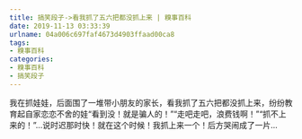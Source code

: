 ```yaml
---
title: 搞笑段子->看我抓了五六把都没抓上来 | 糗事百科
date: 2019-11-13 03:33:39
urlname: 04a006c697faf4673d4903ffaad00ca8
tags: 
- 糗事百科
categories:
- 糗事百科
- 搞笑段子
---
```

我在抓娃娃，后面围了一堆带小朋友的家长，看我抓了五六把都没抓上来，纷纷教育起自家恋恋不舍的娃“看到没！就是骗人的！”“走吧走吧，浪费钱啊！”“抓不上来的！”…说时迟那时快！就在这个时候！我抓上来一个！后方哭闹成了一片…



